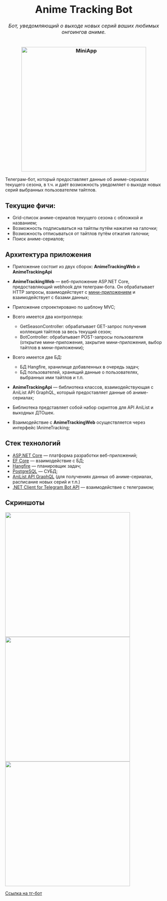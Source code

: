 <h3 align="center">
  <div align="center">
    <h1>Anime Tracking Bot</h1>
    <h6>Бот, уведомляющий о выходе новых серий ваших любимых онгоингов аниме.</h6>
  </div>
  <a href="https://github.com/RamilYI/Anime-Tracking">
    <img src="https://i.imgur.com/apIsefH.jpeg" width="400" alt="MiniApp"/>
  </a>
</h3>

Телеграм-бот, который предоставляет данные об аниме-сериалах текущего сезона, в т.ч. и даёт возможность уведомляет о выходе новых серий выбранных пользователем тайтлов.

## Текущие фичи: 

* Grid-список аниме-сериалов текущего сезона с обложкой и названием;
* Возможность подписываться на тайтлы путём нажатия на галочки;
* Возможность отписываться от тайтлов путём отжатия галочки;
* Поиск аниме-сериалов;

## Архитектура приложения

* Приложение состоит из двух сборок: **AnimeTrackingWeb** и **AnimeTrackingApi**
  
* **AnimeTrackingWeb** — веб-приложение ASP.NET Core, предоставляющий webhook для телеграм-бота. Он обрабатывает HTTP запросы, взаимодействует с [мини-приложением](https://github.com/RamilYI/Anime-Tracking-Bot-MiniApp) и взаимодействует с базами данных;
* Приложение спроектировано по шаблону MVC;
* Всего имеется два контроллера:
  * GetSeasonController: обрабатывает GET-запрос получения коллекция тайтлов за весь текущий сезон;
  * BotController: обрабатывает POST-запросы пользователя (открытие мини-приложения, закрытие мини-приложения, выбор тайтлов в мини-приложении);
* Всего имеется две БД:
  * БД Hangfire, хранилище добавленных в очередь задач;
  * БД пользователей, хранящий данные о пользователях, выбранных ими тайтлов и т.п.
    
* **AnimeTrackingApi** — библиотека классов, взаимодействующая с AniList API GraphQL, который предоставляет данные об аниме-сериалах;
* Библиотека представляет собой набор скриптов для API AniList и выходных ДТОшек.
* Взаимодействие с **AnimeTrackingWeb** осуществляется через интерфейс IAnimeTracking;

## Стек технологий

* [ASP.NET Core](https://dotnet.microsoft.com/en-us/apps/aspnet) — платформа разработки веб-приложений;
* [EF Core](https://learn.microsoft.com/ru-ru/ef/core/) — взаимодействие с БД;
* [Hangfire](https://www.hangfire.io/) — планировщик задач;
* [PostgreSQL](https://www.postgresql.org/) — СУБД;
* [AniList API GraphQL](https://github.com/AniList/ApiV2-GraphQL-Docs) (для получениях данных об аниме-сериалах, расписание новых серий и т.п.)
* [.NET Client for Telegram Bot API](https://github.com/TelegramBots/Telegram.Bot) — взаимодействие с телеграмом;

## Скриншоты

<img src="https://i.imgur.com/gRt0w17.jpeg" width="400"/>
<img src="https://i.imgur.com/2TbYQYJ.jpeg" width="400"/>
<img src="https://i.imgur.com/6LboleQ.jpeg" width="400"/>

[Ссылка на тг-бот](https://t.me/animtetrackingdemobot_fst_bot)
